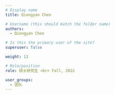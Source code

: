 ```yaml
---
# Display name
title: Qiongyan Chen

# Username (this should match the folder name)
authors:
  - Qiongyan Chen

# Is this the primary user of the site?
superuser: false

weight: 11

# Role/position
role: 硕士研究生 <br> Fall, 2022

user_groups:
  - 团队
---
```

